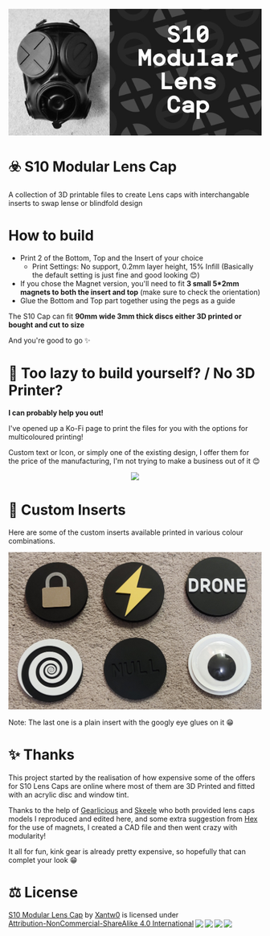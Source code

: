 <p align="center"> 
<img src="images/banner.jpg"> 
</p>

# ☣️ S10 Modular Lens Cap
A collection of 3D printable files to create Lens caps with interchangable inserts to swap lense or blindfold design

# How to build
- Print 2 of the Bottom, Top and the Insert of your choice
  - Print Settings: No support, 0.2mm layer height, 15% Infill (Basically the default setting is just fine and good looking 😊)
- If you chose the Magnet version, you'll need to fit **3 small 5*2mm magnets to both the insert and top** (make sure to check the orientation)
- Glue the Bottom and Top part together using the pegs as a guide

The S10 Cap can fit **90mm wide 3mm thick discs either 3D printed or bought and cut to size**

And you're good to go ✨

# 🤔 Too lazy to build yourself? / No 3D Printer?
**I can probably help you out!**

I've opened up a Ko-Fi page to print the files for you with the options for multicoloured printing!

Custom text or Icon, or simply one of the existing design, I offer them for the price of the manufacturing, I'm not trying to make a business out of it 😊

<p align="center"> 
<a href="https://ko-fi.com/V7V0UH172"><img src="https://ko-fi.com/img/githubbutton_sm.svg"></a>
</p>

# 🎨 Custom Inserts
Here are some of the custom inserts available printed in various colour combinations.
<p align="center"> 
<img src="images/customs.jpg"> 
</p>
Note: The last one is a plain insert with the googly eye glues on it 😁

# ✨ Thanks
This project started by the realisation of how expensive some of the offers for S10 Lens Caps are online where most of them are 3D Printed and fitted with an acrylic disc and window tint.

Thanks to the help of [Gearlicious](https://www.gearlicious.one/) and [Skeele](#) who both provided lens caps models I reproduced and edited here, and some extra suggestion from [Hex](https://linktr.ee/puphex) for the use of magnets, I created a CAD file and then went crazy with modularity!

It all for fun, kink gear is already pretty expensive, so hopefully that can complet your look 😁

# ⚖ License
 <p xmlns:cc="http://creativecommons.org/ns#" xmlns:dct="http://purl.org/dc/terms/"><a property="dct:title" rel="cc:attributionURL" href="https://github.com/Xantw0/S10-Modular-Lens-Cap">S10 Modular Lens Cap</a> by <a rel="cc:attributionURL dct:creator" property="cc:attributionName" href="https://xantw0.net">Xantw0</a> is licensed under <a href="http://creativecommons.org/licenses/by-nc-sa/4.0/?ref=chooser-v1" target="_blank" rel="license noopener noreferrer" style="display:inline-block;">Attribution-NonCommercial-ShareAlike 4.0 International<img style="height:22px!important;margin-left:3px;vertical-align:text-bottom;" src="https://mirrors.creativecommons.org/presskit/icons/cc.svg?ref=chooser-v1"><img style="height:22px!important;margin-left:3px;vertical-align:text-bottom;" src="https://mirrors.creativecommons.org/presskit/icons/by.svg?ref=chooser-v1"><img style="height:22px!important;margin-left:3px;vertical-align:text-bottom;" src="https://mirrors.creativecommons.org/presskit/icons/nc.svg?ref=chooser-v1"><img style="height:22px!important;margin-left:3px;vertical-align:text-bottom;" src="https://mirrors.creativecommons.org/presskit/icons/sa.svg?ref=chooser-v1"></a></p> 


